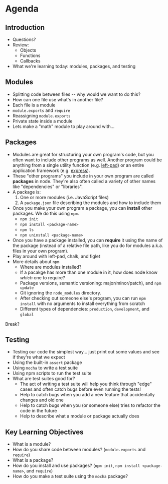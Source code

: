 # Agenda

## Introduction
- Questions?
- Review:
  - Objects
  - Functions
  - Callbacks
- What we're learning today: modules, packages, and testing

## Modules
- Splitting code between files -- why would we want to do this?
- How can one file use what's in another file?
- Each file is a module
- `module.exports` and `require`
- Reassigning `module.exports`
- Private state inside a module
- Lets make a "math" module to play around with...

## Packages
- Modules are great for structuring your own program's code, but you often want to include other programs as well.  Another program could be anything from a single utility function (e.g. [left-pad](https://www.npmjs.com/package/left-pad)) or an entire application framework (e.g. [express](https://www.npmjs.com/package/express)).
- These "other programs" you include in your own program are called **packages** in node.  They're also often called a variety of other names like "dependencies" or "libraries".
- A package is:
  1. One or more modules (i.e. JavaScript files)
  2. A `package.json` file describing the modules and how to include them
- Once you make your own program a package, you can **install** other packages.  We do this using `npm`.
  - `npm init`
  - `npm install <package-name>`
  - `npm ls`
  - `npm uninstall <package-name>`
- Once you have a package installed, you can **require** it using the name of the package (instead of a relative file path, like you do for modules a.k.a. files in your own program).
- Play around with left-pad, chalk, and figlet
- More details about `npm`
  - Where are modules installed?
  - If a pacakge has more than one module in it, how does node know _which_ one to require?
  - Package versions, semantic versioning: major/minor/patch), and `npm update`
  - Git ignoring the `node_modules` directory.
  - After checking out someone else's program, you can run `npm install` with no arguments to install everything from scratch
  - Different types of dependencies: `production`, `development`, and `global`

Break?

## Testing
- Testing our code the simplest way... just print out some values and see if they're what we expect
- Using the built-in `assert` package
- Using `mocha` to write a test suite
- Using npm scripts to run the test suite
- What are test suites good for?
  - The act of writing a test suite will help you think through "edge" cases and often catch bugs before even running the tests!
  - Help to catch bugs when you add a new feature that accidentally changes and old one
  - Help to catch bugs when you (or someone else) tries to refactor the code in the future
  - Help to describe what a module or package actually does

## Key Learning Objectives

- What is a module?
- How do you share code between modules? (`module.exports` and `require`)
- What is a package?
- How do you install and use packages? (`npm init`, `npm install <package-name>`, and `require`)
- How do you make a test suite using the `mocha` package?

